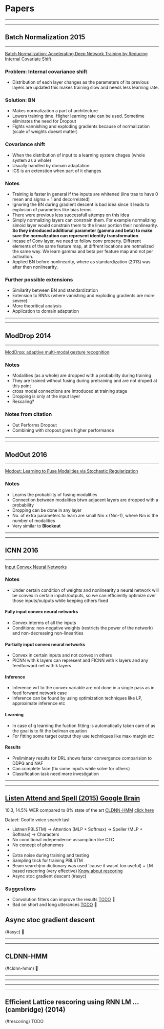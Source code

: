# Papers 
---
---

## Batch Normalization 2015
---
  [Batch Normalization: Accelerating Deep Network Training by Reducing Internal Covariate Shift](https://github.com/saiprabhakar/Papers/blob/master/files/1502.03167v3.pdf)
### Problem: Internal covariance shift

* Distribution of each layer changes as the parameters of its previous layers are updated this makes training slow and needs less learning rate.

### Solution: BN

* Makes normalization a part of architecture
* Lowers training time. Higher learning rate can be used. Sometime eliminates the need for Dropout
* Fights vannishing and exploding gradients because of normalization (scale of weights doesnt matter)

### Covariance shift 

* When the distribution of input to a learning system chages (whole system as a whole)
* Usually handled by domain adaptation
* ICS is an extenstion when part of it changes

### Notes

* Training is faster in general if the inputs are whitened (line tras to have 0  mean and sigma = 1 and decorrelated)
* Ignoring the BN during gradient descent is bad idea since it leads to explosion of parameters like bias terms
* There were previous less successfull attemps on this idea
* Simply normalizing layers can constrain them. For example normalizing simoid layer would constrain them to the linear portion their nonlinearity. **So they introduced additional parameter (gamma and beta) to make sure the normalization can represent identity transformation.**
* Incase of Conv layer, we need to follow conv property. Different elements of the same feature map, at diffrent locations are notmalized the same way. We learn gamma and beta per feature map and not per activation.
* Applied BN before nonlinearity, where as standardization (2013) was after then nonlinearity.

### Further possible extensions

* Similarity between BN and standardization
* Extension to RNNs (where vanishing and exploding gradients are more severe)
* More theoritical analysis
* Application to domain adaptation

---
---
## ModDrop 2014
---



[ModDrop: adaptive multi-modal gesture recognition](https://arxiv.org/abs/1501.00102)
### Notes

* Modalities (as a whole) are dropped with a probability during training
* They are trained without fusing during pretraining and are not droped at this point
* cross modal connections are introduced at training stage
* Dropping is only at the input layer
* Rescaling?

### Notes from citation

* Out Performs Dropout
* Combining with dropout gives higher performance

---
---

## ModOut 2016
---
  [Modout: Learning to Fuse Modalities via Stochastic Regularization](http://openjournals.uwaterloo.ca/index.php/vsl/article/view/103)
### Notes

* Learns the probability of fusing modalities
* Connection between modalities btwn adjacent layers are dropped with a probability
* Dropping can be done in any layer
* No. of extra parameters to learn are small Nm x (Nm-1), where Nm is the number of modalities
* Very similar to **Blockout**

---
---

## ICNN 2016
---
  [Input Convex Neural Networks](https://arxiv.org/abs/1609.07152)
### Notes

* Under certain condition of weights and nonlinearity a neural network will be convex in certain inputs/outputs, so we can efficiently optimize over those inputs/outputs while keeping others fixed

#### Fully input convex neural networks

* Convex interms of all the inputs
* Conditions: non-negative weights (restricts the power of the network) and non-decreasing non-linearities

#### Partially input convex neural networks

* Convex in certain inputs and not convex in others
* PICNN with k layers can represent and FICNN with k layers and any feedforward net with k layers

#### Inference

* Inference wrt to the convex variable are not done in a single pass as in feed forward network case
* Inference can be found by using optimization techniques like LP, approximate inference etc

#### Learning

* In case of q learning the fuction fitting is automatically taken care of as the goal is to fit the bellman equation
* For fitting some target output they use techniques like max-margin etc

#### Results

* Preliminary results for DRL shows faster convergence comparision to DDPG and NAF
* Can complete face (fix some inputs while solve for others)
* Classification task need more investigation


---
---

## [Listen Attend and Spell (2015) Google Brain](https://arxiv.org/abs/1508.01211)

10.3, 14.5% WER compared to 8% state of the art [CLDNN-HMM](https://www.semanticscholar.org/paper/Convolutional-Long-Short-Term-Memory-fully-connect-Sainath-Vinyals/56f99610f7b144f55a511da21b74291ce11f9daf)
[click here](#cldnn-hmm)

Dataet: Goofle voice search tasl

* Listner(PBLSTM) -> Attention (MLP + Softmax) -> Speller (MLP + Softmax) -> Characters
* No conditional independence assumption like CTC 
* No concept of phonemes
* 
* Extra noise during training and testing
* Sampling trick for training PBLSTM
* Beam search(no dictionary was used 'cause it wasnt too useful) + LM based rescoring (very effective) [Know about rescoring](#rescoring)
* Async stoc gradient descent (#asyc)


### Suggestions
* Convolution filters can improve the results [TODO](#20paper) :punch:
* Bad on short and long utterances [TODO](#15paper) :punch:




## Async stoc gradient descent
(#asyc)
:punch:

---
---

## CLDNN-HMM
(#cldnn-hmm)
:punch:

---
---

---
---
## Efficient Lattice rescoring using RNN LM ... (cambridge) (2014)
(#rescoring)
TODO
